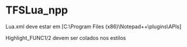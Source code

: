 # TFSLua_npp
Lua.xml deve estar em [C:\Program Files (x86)\Notepad++\plugins\APIs]

Highlight_FUNC1/2 devem ser colados nos estilos

